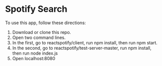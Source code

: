 # Spotify Search

To use this app, follow these directions:

1. Download or clone this repo. 
2. Open two command lines.
3. In the first, go to reactspotify/client, run npm install, then run npm start. 
4. In the second, go to reactspotify/test-server-master, run npm install, then run node index.js
5. Open localhost:8080
